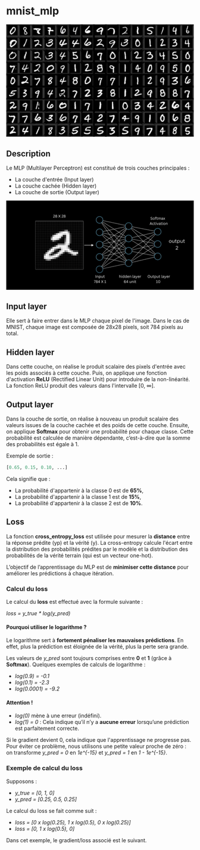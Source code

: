 # mnist_mlp

![Mnist](image-1.png)

## Description

Le MLP (Multilayer Perceptron) est constitué de trois couches principales :
- La couche d'entrée (Input layer)
- La couche cachée (Hidden layer)
- La couche de sortie (Output layer)

![MLP](image.png)

## Input layer
Elle sert à faire entrer dans le MLP chaque pixel de l'image. Dans le cas de MNIST, chaque image est composée de 28x28 pixels, soit 784 pixels au total.

## Hidden layer
Dans cette couche, on réalise le produit scalaire des pixels d'entrée avec les poids associés à cette couche. Puis, on applique une fonction d'activation **ReLU** (Rectified Linear Unit) pour introduire de la non-linéarité. 
La fonction ReLU produit des valeurs dans l'intervalle [0, ∞].

## Output layer
Dans la couche de sortie, on réalise à nouveau un produit scalaire des valeurs issues de la couche cachée et des poids de cette couche. Ensuite, on applique **Softmax** pour obtenir une probabilité pour chaque classe. Cette probabilité est calculée de manière dépendante, c’est-à-dire que la somme des probabilités est égale à 1.

Exemple de sortie :
```python
[0.65, 0.15, 0.10, ...]
```
Cela signifie que :
- La probabilité d'appartenir à la classe 0 est de **65%**,
- La probabilité d'appartenir à la classe 1 est de **15%**,
- La probabilité d'appartenir à la classe 2 est de **10%**.

## Loss

La fonction **cross_entropy_loss** est utilisée pour mesurer la **distance** entre la réponse prédite (yp) et la vérité (y). La cross-entropy calcule l'écart entre la distribution des probabilités prédites par le modèle et la distribution des probabilités de la vérité terrain (qui est un vecteur one-hot).

L’objectif de l’apprentissage du MLP est de **minimiser cette distance** pour améliorer les prédictions à chaque itération.

### Calcul du loss
Le calcul du **loss** est effectué avec la formule suivante :

*loss = y_true * log(y_pred)*

#### Pourquoi utiliser le logarithme ?
Le logarithme sert à **fortement pénaliser les mauvaises prédictions**. En effet, plus la prédiction est éloignée de la vérité, plus la perte sera grande.

Les valeurs de *y_pred* sont toujours comprises entre **0** et **1** (grâce à **Softmax**). Quelques exemples de calculs de logarithme :

- *log(0.9) = -0.1*
- *log(0.1) = -2.3*
- *log(0.0001) = -9.2*

#### Attention !
- *log(0)* mène à une erreur (indéfini).
- *log(1) = 0* : Cela indique qu’il n’y a **aucune erreur** lorsqu’une prédiction est parfaitement correcte.

Si le gradient devient 0, cela indique que l'apprentissage ne progresse pas. Pour éviter ce problème, nous utilisons une petite valeur proche de zéro : on transforme *y_pred = 0* en *1e^{-15}* et *y_pred = 1* en *1 - 1e^{-15}*.

### Exemple de calcul du loss
Supposons : 
- *y_true = [0, 1, 0]*
- *y_pred = [0.25, 0.5, 0.25]*

Le calcul du loss se fait comme suit :
- *loss = [0 x log(0.25), 1 x log(0.5), 0 x log(0.25)]*
- *loss = [0, 1 x log(0.5), 0]*

Dans cet exemple, le gradient/loss associé est le suivant.